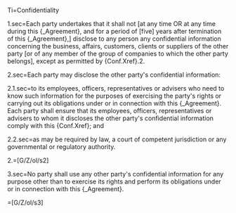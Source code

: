 Ti=Confidentiality 

1.sec=Each party undertakes that it shall not [at any time OR at any time during this {_Agreement}, and for a period of [five] years after termination of this {_Agreement},] disclose to any person any confidential information concerning the business, affairs, customers, clients or suppliers of the other party [or of any member of the group of companies to which the other party belongs], except as permitted by {Conf.Xref}.2.

2.sec=Each party may disclose the other party's confidential information:

2.1.sec=to its employees, officers, representatives or advisers who need to know such information for the purposes of exercising the party's rights or carrying out its obligations under or in connection with this {_Agreement}. Each party shall ensure that its employees, officers, representatives or advisers to whom it discloses the other party's confidential information comply with this {Conf.Xref}; and

2.2.sec=as may be required by law, a court of competent jurisdiction or any governmental or regulatory authority.

2.=[G/Z/ol/s2]

3.sec=No party shall use any other party's confidential information for any purpose other than to exercise its rights and perform its obligations under or in connection with this {_Agreement}.

=[G/Z/ol/s3]
